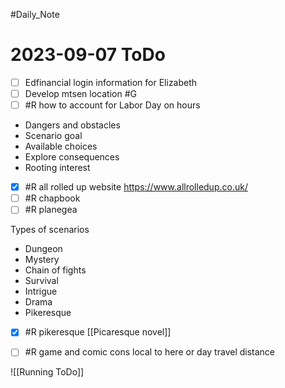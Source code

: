 #Daily_Note
# 2023-09-07 ToDo
- [ ] Edfinancial login information for Elizabeth
- [ ] Develop mtsen location #G 
- [ ] #R how to account for Labor Day on hours

- Dangers and obstacles 
- Scenario goal
- Available choices
- Explore consequences 
- Rooting interest

- [x] #R all rolled up website https://www.allrolledup.co.uk/
- [ ] #R chapbook
- [ ] #R planegea

Types of scenarios
- Dungeon
- Mystery
- Chain of fights
- Survival 
- Intrigue 
- Drama
- Pikeresque 

- [x] #R pikeresque [[Picaresque novel]]
- [ ] #R game and comic cons local to here or day travel distance


![[Running ToDo]]
